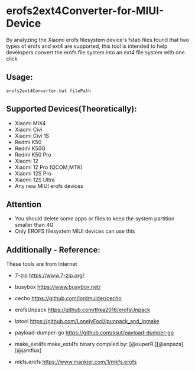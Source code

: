 # erofs2ext4Converter-for-MIUI-Device
By analyzing the Xiaomi erofs filesystem device's fstab files found that two types of erofs and ext4 are supported, this tool is intended to help developers convert the erofs file system into an ext4 file system with one click

## Usage: 
```
erofs2ext4Converter.bat filePath
```

## Supported Devices(Theoretically):
- Xiaomi MIX4
- Xiaomi Civi
- Xiaomi Civi 1S
- Redmi K50
- Redmi K50G
- Redmi K50 Pro
- Xiaomi 12
- Xiaomi 12 Pro (QCOM,MTK)
- Xiaomi 12S Pro
- Xiaomi 12S Ultra
- Any new MIUI erofs devices

## Attention
- You should delete some apps or files to keep the system partition smaller than 4G
- Only EROFS filesystem MIUI devices can use this
	

## Additionally - Reference:
These tools are from Internet

- 7-zip
https://www.7-zip.org/


- busybox
https://www.busybox.net/

	
- cecho
https://github.com/lordmulder/cecho


- erofsUnpack
https://github.com/thka2016/erofsUnpack


- lptool
https://github.com/LonelyFool/lpunpack_and_lpmake


- payload-dumper-go
https://github.com/ssut/payload-dumper-go


- make_ext4fs
make_ext4fs binary compiled by: [@superR.][@anpaza][@jamflux]


- mkfs.erofs
https://www.mankier.com/1/mkfs.erofs
